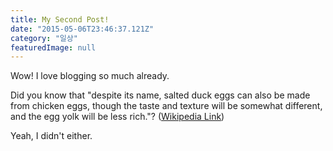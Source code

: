 ```yaml
---
title: My Second Post!
date: "2015-05-06T23:46:37.121Z"
category: "일상"
featuredImage: null
---
```


Wow! I love blogging so much already.

Did you know that "despite its name, salted duck eggs can also be made from
chicken eggs, though the taste and texture will be somewhat different, and the
egg yolk will be less rich."?
([Wikipedia Link](https://en.wikipedia.org/wiki/Salted_duck_egg))

Yeah, I didn't either.
